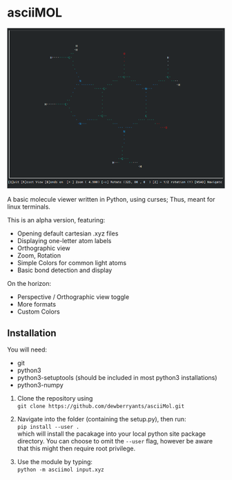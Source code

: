 # asciiMOL

![Screenshots](docs/anim.gif)

A basic molecule viewer written in Python, using curses; Thus, meant for linux terminals.

This is an alpha version, featuring:

* Opening default cartesian .xyz files
* Displaying one-letter atom labels
* Orthographic view
* Zoom, Rotation
* Simple Colors for common light atoms
* Basic bond detection and display

On the horizon:
* Perspective / Orthographic view toggle
* More formats
* Custom Colors

## Installation

You will need:
* git
* python3
* python3-setuptools (should be included in most python3 installations)
* python3-numpy

1. Clone the repository using\
`git clone https://github.com/dewberryants/asciiMol.git`

2. Navigate into the folder (containing the setup.py), then run:\
`pip install --user .`\
which will install the pacakage into your local python site package directory. You can choose to omit the `--user`
flag, however be aware that this might then require root privilege.

3. Use the module by typing:\
`python -m asciimol input.xyz`
